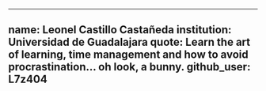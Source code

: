  
---
name: Leonel Castillo Castañeda
institution: Universidad de Guadalajara
quote: Learn the art of learning, time management and how to avoid procrastination... oh look, a bunny.
github_user: L7z404
---
